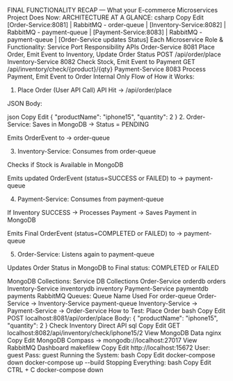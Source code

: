 FINAL FUNCTIONALITY RECAP — What your E-commerce Microservices Project Does Now:
ARCHITECTURE AT A GLANCE:
csharp
Copy
Edit
         [Order-Service:8081]
                 |
         RabbitMQ - order-queue
                 |
         [Inventory-Service:8082]
                 |
         RabbitMQ - payment-queue
                 |
         [Payment-Service:8083]
                 |
         RabbitMQ - payment-queue
                 |
         [Order-Service updates Status]
Each Microservice Role & Functionality:
Service	Port	Responsibility	APIs
Order-Service	8081	Place Order, Emit Event to Inventory, Update Order Status	POST /api/order/place
Inventory-Service	8082	Check Stock, Emit Event to Payment	GET /api/inventory/check/{product}/{qty}
Payment-Service	8083	Process Payment, Emit Event to Order	Internal Only
Flow of How it Works:
1. Place Order (User API Call)
API Hit → /api/order/place

JSON Body:

json
Copy
Edit
{
  "productName": "iphone15",
  "quantity": 2
}
2. Order-Service:
Saves in MongoDB → Status = PENDING

Emits OrderEvent to → order-queue

3. Inventory-Service:
Consumes from order-queue

Checks if Stock is Available in MongoDB

Emits updated OrderEvent (status=SUCCESS or FAILED) to → payment-queue

4. Payment-Service:
Consumes from payment-queue

If Inventory SUCCESS → Processes Payment → Saves Payment in MongoDB

Emits Final OrderEvent (status=COMPLETED or FAILED) to → payment-queue

5. Order-Service:
Listens again to payment-queue

Updates Order Status in MongoDB to Final status: COMPLETED or FAILED

MongoDB Collections:
Service	DB	Collections
Order-Service	orderdb	orders
Inventory-Service	inventorydb	inventory
Payment-Service	paymentdb	payments
RabbitMQ Queues:
Queue Name	Used For
order-queue	Order-Service → Inventory-Service
payment-queue	Inventory-Service → Payment-Service → Order-Service
How to Test:
Place Order
bash
Copy
Edit
POST localhost:8081/api/order/place
Body:
{
  "productName": "iphone15",
  "quantity": 2
}
Check Inventory Direct API
sql
Copy
Edit
GET localhost:8082/api/inventory/check/iphone15/2
View MongoDB Data
nginx
Copy
Edit
MongoDB Compass → mongodb://localhost:27017
View RabbitMQ Dashboard
makefilew
Copy
Edit
http://localhost:15672
User: guest
Pass: guest
Running the System:
bash
Copy
Edit
docker-compose down
docker-compose up --build
Stopping Everything:
bash
Copy
Edit
CTRL + C
docker-compose down
